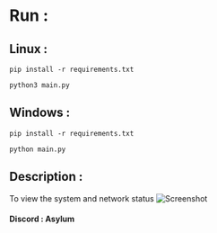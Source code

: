 # Run : 
## Linux :

```
pip install -r requirements.txt
```
```
python3 main.py
```
## Windows :
```
pip install -r requirements.txt
```
```
python main.py
```
## Description :
To view the system and network status
![Screenshot](https://github.com/user-attachments/assets/7a8f3382-78d0-4870-9009-3dcd07ecd3bf)

#### Discord : Asylum
